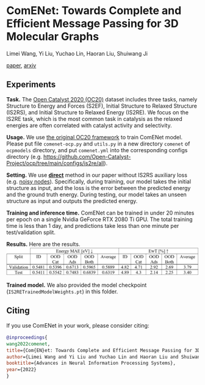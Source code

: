 # ComENet: Towards Complete and Efficient Message Passing for 3D Molecular Graphs

Limei Wang, Yi Liu, Yuchao Lin, Haoran Liu, Shuiwang Ji

[paper](https://openreview.net/forum?id=mCzMqeWSFJ), [arxiv](https://arxiv.org/abs/2206.08515)

## Experiments
**Task.** The [Open Catalyst 2020 (OC20)](https://arxiv.org/abs/2010.09990) dataset includes three tasks, namely Structure to Energy and Forces (S2EF), Initial Structure to Relaxed Structure (IS2RS), and Initial Structure to Relaxed Energy (IS2RE). We focus on the IS2RE task, which is the most common task in catalysis as the relaxed energies are often correlated with catalyst activity and selectivity.

**Usage.** We use [the original OC20 framework](https://github.com/Open-Catalyst-Project/ocp) to train ComENet model. Please put file `comenet-ocp.py` and `utils.py` in a new directory `comenet` of `ocpmodels` directory, and put `comenet.yml` into the corresponding configs directory (e.g. https://github.com/Open-Catalyst-Project/ocp/tree/main/configs/is2re/all).

**Setting.** We use [**direct**](https://arxiv.org/abs/2010.09990) method in our paper without IS2RS auxiliary loss (e.g. [noisy nodes](https://openreview.net/forum?id=1wVvweK3oIb)). Specifically, during training, our model takes the initial structure as input, and the loss is the error between the predicted energy and the ground truth energy. During testing, our model takes an unseen structure as input and outputs the predicted energy.

**Training and inference time.** ComENet can be trained in under 20 minutes per epoch on a single Nvidia GeForce RTX 2080 Ti GPU. The total training time is less than 1 day, and predictions take less than one minute per test/validation split.

**Results.**
Here are the results.
![OC20 IS2RE Performance](ComENetIS2REResults.jpg)

**Trained model.** We also provided the model checkpoint (`IS2RETrainedModelWeights.pt`) in this folder.

## Citing

If you use ComENet in your work, please consider citing:

```bibtex
@inproceedings{
wang2022comenet,
title={Com{EN}et: Towards Complete and Efficient Message Passing for 3D Molecular Graphs},
author={Limei Wang and Yi Liu and Yuchao Lin and Haoran Liu and Shuiwang Ji},
booktitle={Advances in Neural Information Processing Systems},
year={2022}
}
```